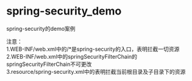 # spring-security_demo
spring-security的demo案例

注意：<br />
1.WEB-INF/web.xml中的<url-pattern>/*</url-pattern>是spring-security的入口，表明拦截一切资源<br />
2.WEB-INF/web.xml中的<filter-name>springSecurityFilterChain</filter-name>的springSecurityFilterChain不可更改<br />
3.resource/spring-security.xml中的<intercept-url pattern="/**" access="ROLE_USER" />表明拦截当前根目录及子目录下的资源<br />

